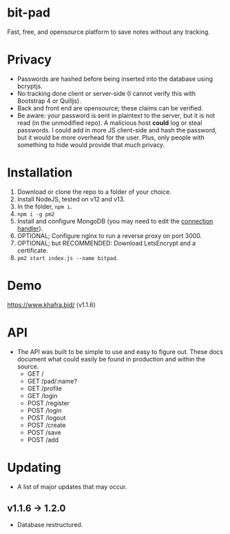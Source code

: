 # bit-pad
 Fast, free, and opensource platform to save notes without any tracking.

# Privacy
* Passwords are hashed before being inserted into the database using bcryptjs.
* No tracking done client or server-side (I cannot verify this with Bootstrap 4 or Quilljs).
* Back and front end are opensource; these claims can be verified.
* Be aware: your password is sent in plaintext to the server, but it is not read (in the unmodified repo). A malicious host **could** log or steal passwords. I could add in more JS client-side and hash the password, but it would be more overhead for the user. Plus, only people with something to hide would provide that much privacy.

# Installation
1. Download or clone the repo to a folder of your choice.
2. Install NodeJS, tested on v12 and v13.
3. In the folder, ``npm i``.
4. ``npm i -g pm2``
5. Install and configure MongoDB (you may need to edit the [connection handler](./src/lib/Connect.js)).
6. OPTIONAL; Configure nginx to run a reverse proxy on port 3000.
7. OPTIONAL; but RECOMMENDED: Download LetsEncrypt and a certificate.
8. ``pm2 start index.js --name bitpad``.

# Demo
https://www.khafra.bid/ (v1.1.6)

# API
* The API was built to be simple to use and easy to figure out. These docs document what could easily be found in production and within the source.
    * GET / 
    * GET /pad/:name?
    * GET /profile
    * GET /login
    * POST /register
    * POST /login
    * POST /logout
    * POST /create
    * POST /save
    * POST /add

# Updating 
* A list of major updates that may occur.

## v1.1.6 -> 1.2.0
* Database restructured.